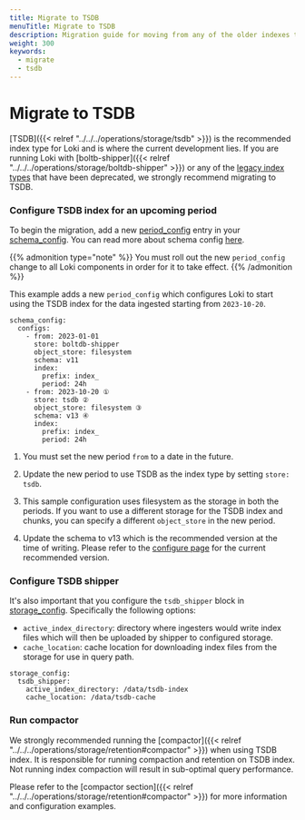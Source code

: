```yaml
---
title: Migrate to TSDB
menuTitle: Migrate to TSDB
description: Migration guide for moving from any of the older indexes to TSDB
weight: 300
keywords:
  - migrate
  - tsdb
---
```


# Migrate to TSDB

[TSDB]({{< relref "../../../operations/storage/tsdb" >}}) is the recommended index type for Loki and is where the current development lies.
If you are running Loki with [boltb-shipper]({{< relref "../../../operations/storage/boltdb-shipper" >}}) or any of the [legacy index types](https://grafana.com/docs/loki/<LOKI_VERSION>/configure/storage/#index-storage) that have been deprecated,
we strongly recommend migrating to TSDB.


### Configure TSDB index for an upcoming period

To begin the migration, add a new [period_config](https://grafana.com/docs/loki/<LOKI_VERSION>/configure/#period_config) entry in your [schema_config](https://grafana.com/docs/loki/<LOKI_VERSION>/configure/#schema_config).
You can read more about schema config [here](https://grafana.com/docs/loki/<LOKI_VERSION>/configure/storage/#schema-config).

{{% admonition type="note" %}}
You must roll out the new `period_config` change to all Loki components in order for it to take effect.
{{% /admonition %}}

This example adds a new `period_config` which configures Loki to start using the TSDB index for the data ingested starting from `2023-10-20`.

```
schema_config:
  configs:
    - from: 2023-01-01
      store: boltdb-shipper
      object_store: filesystem
      schema: v11
      index:
        prefix: index_
        period: 24h
    - from: 2023-10-20 ①
      store: tsdb ②
      object_store: filesystem ③
      schema: v13 ④
      index:
        prefix: index_
        period: 24h
```

1. You must set the new period `from` to a date in the future.

1. Update the new period to use TSDB as the index type by setting `store: tsdb`.

1. This sample configuration uses filesystem as the storage in both the periods. If you want to use a different storage for the TSDB index and chunks, you can specify a different `object_store` in the new period.

1.  Update the schema to v13 which is the recommended version at the time of writing. Please refer to the [configure page](https://grafana.com/docs/loki/<LOKI_VERSION>/configure/#period_config) for the current recommended version.

### Configure TSDB shipper

It's also important that you configure the `tsdb_shipper` block in [storage_config](https://grafana.com/docs/loki/<LOKI_VERSION>/configure/#storage_config). Specifically the following options:
- `active_index_directory`: directory where ingesters would write index files which will then be uploaded by shipper to configured storage.
- `cache_location`: cache location for downloading index files from the storage for use in query path.

```
storage_config:
  tsdb_shipper:
    active_index_directory: /data/tsdb-index
    cache_location: /data/tsdb-cache
```

### Run compactor

We strongly recommended running the [compactor]({{< relref "../../../operations/storage/retention#compactor" >}}) when using TSDB index. It is responsible for running compaction and retention on TSDB index.
Not running index compaction will result in sub-optimal query performance.

Please refer to the [compactor section]({{< relref "../../../operations/storage/retention#compactor" >}}) for more information and configuration examples.
